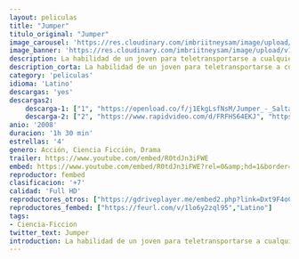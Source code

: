 ```yaml
---
layout: peliculas
title: "Jumper"
titulo_original: "Jumper"
image_carousel: 'https://res.cloudinary.com/imbriitneysam/image/upload/v1547078156/jumper-poster-min.jpg'
image_banner: 'https://res.cloudinary.com/imbriitneysam/image/upload/v1547078159/umper-banner-min.jpg'
description: La habilidad de un joven para teletransportarse a cualquier parte del mundo lo convierte en blanco de personas que desean matarlo y de otros parecidos a él.
description_corta: La habilidad de un joven para teletransportarse a cualquier parte del mundo lo convierte en blanco de personas que desean matarlo y de otros parecidos a él.
category: 'peliculas'
idioma: 'Latino'
descargas: 'yes'
descargas2:
    descarga-1: ["1", "https://openload.co/f/j1EkgLsfNsM/Jumper_-_Saltador_%282008%29.mp4", "https://www.google.com/s2/favicons?domain=openload.co","OpenLoad","https://res.cloudinary.com/imbriitneysam/image/upload/v1541473684/mexico.png", "Latino", "Full HD"]
    descarga-2: ["2", "https://www.rapidvideo.com/d/FRFHS64EKJ", "https://www.google.com/s2/favicons?domain=www.rapidvideo.com","RapidVideo","https://res.cloudinary.com/imbriitneysam/image/upload/v1541473684/mexico.png", "Latino", "Full HD"]
anio: '2008'
duracion: '1h 30 min'
estrellas: '4'
genero: Acción, Ciencia Ficción, Drama
trailer: https://www.youtube.com/embed/R0tdJn3iFWE
embed: https://www.youtube.com/embed/R0tdJn3iFWE?rel=0&amp;hd=1&border=0&wmode=opaque&enablejsapi=1&modestbranding=1&controls=1&showinfo=1
reproductor: fembed
clasificacion: '+7'
calidad: 'Full HD'
reproductores_otros: ["https://gdriveplayer.me/embed2.php?link=Dxt9F4oCAY9IzY5enzBvfAsCHP8%252BhDMRpZp5hEuZrCM69C%252Fkr%252Br65GbEXUedIFJzYgtAikclc38dPsdu4sY61CWWvBbE84cc1yWix6Rbe6%252BbrWJlUdfR8tCPOi%252FEA1D71uu3RJaKL41tjYwAJNZCBmuKY5FRo3U9f1TLc9NigsxBYpIIw25FX8xnz9NBBDHKM%253D","Latino","https://www.zembed.to/public/dist/asteroid.html?id=799b30afc244df5c1b60572ef221c180&title=Jumper","Latino","https://mstream.space/pdqp526hs4xk","Latino"]
reproductores_fembed: ["https://feurl.com/v/1lo6y2zql95","Latino"]
tags:
- Ciencia-Ficcion
twitter_text: Jumper
introduction: La habilidad de un joven para teletransportarse a cualquier parte del mundo lo convierte en blanco de personas que desean matarlo y de otros parecidos a él.
---
```












